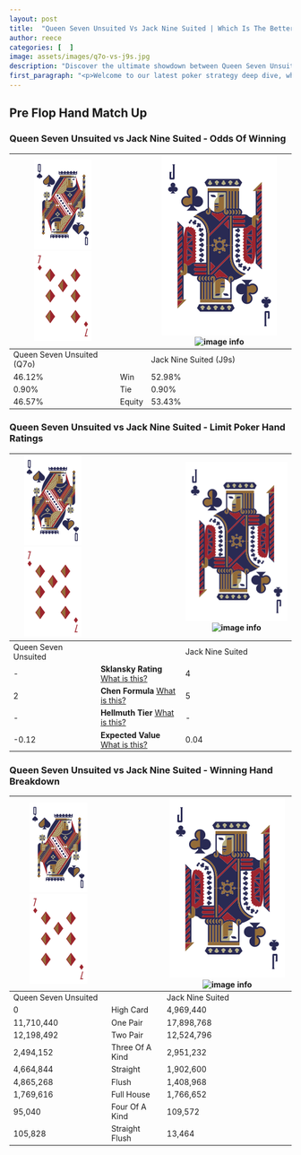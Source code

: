 ```yaml
---
layout: post
title:  "Queen Seven Unsuited Vs Jack Nine Suited | Which Is The Better Hand In Poker? A Complete Guide"
author: reece
categories: [  ]
image: assets/images/q7o-vs-j9s.jpg
description: "Discover the ultimate showdown between Queen Seven Unsuited and Jack Nine Suited in poker! Uncover the odds, strategies, and scenarios where one hand triumphs over the other. Get ready to up your poker game with this thrilling analysis."
first_paragraph: "<p>Welcome to our latest poker strategy deep dive, where we're pitting two distinct hands against each other in a high-stakes showdown: Queen Seven Unsuited vs Jack Nine Suited.</p><p>In the dynamic world of poker, every decision counts, and knowing which hand holds the upper hand is key to your success at the table.</p><p>In this article, we'll dissect these two hands, explore the scenarios where one dominates the other, and equip you with the knowledge to make strategic choices that can tip the odds in your favor.</p><p>Get ready to unravel the intriguing dynamics of these poker hands and elevate your game to new heights.</p>"
---
```




[comment]: # (sp0)

## Pre Flop Hand Match Up

<div class="table hand-ratings" markdown="1"> 



### Queen Seven Unsuited vs Jack Nine Suited - Odds Of Winning


    
| ![image info](assets/images/hand1/Q.png) ![image info](assets/images/hand1/7o.png) |  | ![image info](assets/images/hand2/J.png) ![image info](assets/images/hand2/9s.png) |
| -------- | -------- | -------- |
| Queen Seven Unsuited (Q7o) |  | Jack Nine Suited (J9s) |
| 46.12% | Win | 52.98% |
| 0.90% | Tie | 0.90% |
| 46.57% | Equity | 53.43% |




[comment]: # (sp1)



### Queen Seven Unsuited vs Jack Nine Suited - Limit Poker Hand Ratings


    
| ![image info](assets/images/hand1/Q.png) ![image info](assets/images/hand1/7o.png) |  | ![image info](assets/images/hand2/J.png) ![image info](assets/images/hand2/9s.png) |
| -------- | -------- | -------- |
| Queen Seven Unsuited |  | Jack Nine Suited |
| - | **Sklansky Rating** [What is this?](/sklansky-rating-explained) | 4 |
| 2 | **Chen Formula** [What is this?](/chen-formula-explained) | 5 |
| - | **Hellmuth Tier** [What is this?](/Hellmuth-tier-explained) | - |
| -0.12 | **Expected Value** [What is this?](/expected-value-explained) | 0.04 |




[comment]: # (sp2)



### Queen Seven Unsuited vs Jack Nine Suited - Winning Hand Breakdown


    
| ![image info](assets/images/hand1/Q.png) ![image info](assets/images/hand1/7o.png) |  | ![image info](assets/images/hand2/J.png) ![image info](assets/images/hand2/9s.png) |
| -------- | -------- | -------- |
| Queen Seven Unsuited |  | Jack Nine Suited |
| 0 | High Card | 4,969,440 |
| 11,710,440 | One Pair | 17,898,768 |
| 12,198,492 | Two Pair | 12,524,796 |
| 2,494,152 | Three Of A Kind | 2,951,232 |
| 4,664,844 | Straight | 1,902,600 |
| 4,865,268 | Flush | 1,408,968 |
| 1,769,616 | Full House | 1,766,652 |
| 95,040 | Four Of A Kind | 109,572 |
| 105,828 | Straight Flush | 13,464 |




[comment]: # (sp3)



</div>

[comment]: # (sp4)



[comment]: # (sp5)

